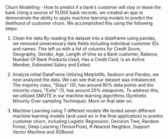 Churn Modelling - How to predict if a bank’s customer will stay or leave the bank
Using a source of 10,000 bank records, we created an app to demonstrate the ability to apply machine learning models to predict the likelihood of customer churn. We accomplished this using the following steps:

1. Clean the data
By reading the dataset into a dataframe using pandas, we removed unnecessary data fields including individual customer IDs and names. This left us with a list of columns for Credit Score, Geography, Gender, Age, Length of time as a Bank customer, Balance, Number Of Bank Products Used, Has a Credit Card, Is an Active Member, Estimated Salary and Exited.

2. Analyze initial DataFrame
Utilizing Matplotlib, Seaborn and Pandas, we next analyzed the data. We can see that our dataset was imbalanced. The majority class, "Stays" (0), has around 80% data points and the minority class, "Exits" (1), has around 20% datapoints. To address this, we utilized SMOTE in our machine learning algorithms (Synthetic Minority Over-sampling Technique). More on that later on.

3. Machine Learning using 7 different models
We tested seven different machine learning models (and used six in the final application) to predict customer churn, including Logistic Regression, Decision Tree, Random Forest, Deep Learning (TensorFlow), K-Nearest Neighbor, Support Vector Machine and XGBoost.

 

